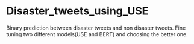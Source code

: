 # Disaster_tweets_using_USE
Binary prediction between disaster tweets and non disaster tweets. Fine tuning two different models(USE and BERT) and choosing the better one.
